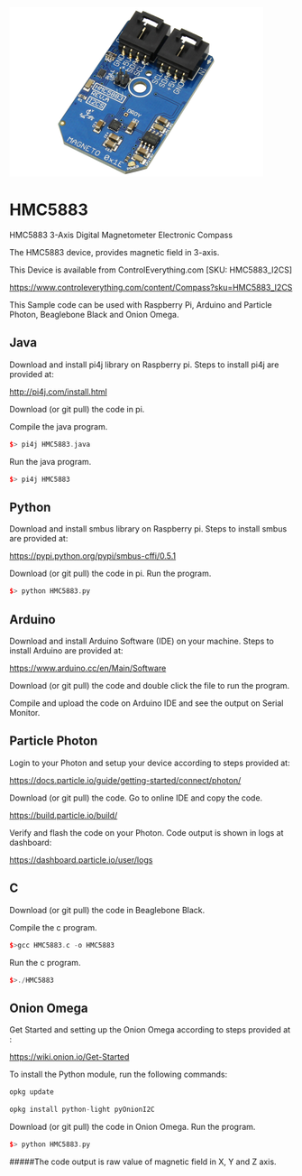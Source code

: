 [![HMC5883](HMC5883_I2CS.png)](https://www.controleverything.com/content/Compass?sku=HMC5883_I2CS)
# HMC5883
HMC5883 3-Axis Digital Magnetometer Electronic Compass

The HMC5883 device, provides magnetic field in 3-axis.

This Device is available from ControlEverything.com [SKU: HMC5883_I2CS]

https://www.controleverything.com/content/Compass?sku=HMC5883_I2CS

This Sample code can be used with Raspberry Pi, Arduino and Particle Photon, Beaglebone Black and Onion Omega.

## Java
Download and install pi4j library on Raspberry pi. Steps to install pi4j are provided at:

http://pi4j.com/install.html

Download (or git pull) the code in pi.

Compile the java program.
```cpp
$> pi4j HMC5883.java
```

Run the java program.
```cpp
$> pi4j HMC5883
```

## Python
Download and install smbus library on Raspberry pi. Steps to install smbus are provided at:

https://pypi.python.org/pypi/smbus-cffi/0.5.1

Download (or git pull) the code in pi. Run the program.

```cpp
$> python HMC5883.py
```

## Arduino
Download and install Arduino Software (IDE) on your machine. Steps to install Arduino are provided at:

https://www.arduino.cc/en/Main/Software

Download (or git pull) the code and double click the file to run the program.

Compile and upload the code on Arduino IDE and see the output on Serial Monitor.


## Particle Photon

Login to your Photon and setup your device according to steps provided at:

https://docs.particle.io/guide/getting-started/connect/photon/

Download (or git pull) the code. Go to online IDE and copy the code.

https://build.particle.io/build/

Verify and flash the code on your Photon. Code output is shown in logs at dashboard:

https://dashboard.particle.io/user/logs


## C

Download (or git pull) the code in Beaglebone Black.

Compile the c program.
```cpp
$>gcc HMC5883.c -o HMC5883
```
Run the c program.
```cpp
$>./HMC5883
```

## Onion Omega

Get Started and setting up the Onion Omega according to steps provided at :

https://wiki.onion.io/Get-Started

To install the Python module, run the following commands:
```cpp
opkg update
```
```cpp
opkg install python-light pyOnionI2C
```

Download (or git pull) the code in Onion Omega. Run the program.

```cpp
$> python HMC5883.py
```

#####The code output is raw value of magnetic field in X, Y and Z axis.

